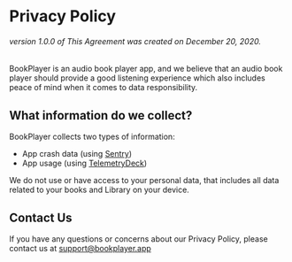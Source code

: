 # Privacy Policy
###### version 1.0.0 of This Agreement was created on December 20, 2020.

BookPlayer is an audio book player app, and we believe that an audio book player should provide a good listening experience which also includes peace of mind when it comes to data responsibility.

## What information do we collect?

BookPlayer collects two types of information:

- App crash data (using [Sentry](https://sentry.io))
- App usage (using [TelemetryDeck](https://telemetrydeck.com))

We do not use or have access to your personal data, that includes all data related to your books and Library on your device.

## Contact Us

If you have any questions or concerns about our Privacy Policy, please contact us at [support@bookplayer.app](mailto:support@bookplayer.app)
